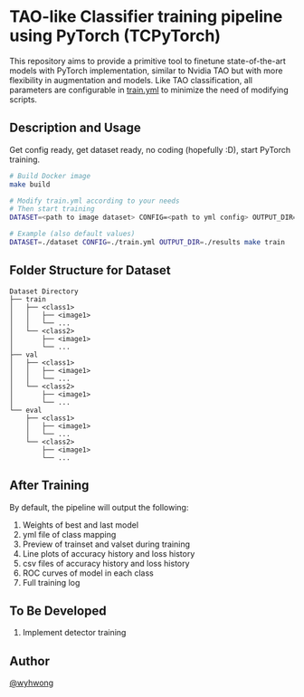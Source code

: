# TAO-like Classifier training pipeline using PyTorch (TCPyTorch)
This repository aims to provide a primitive tool to finetune state-of-the-art models with PyTorch implementation, similar to Nvidia TAO but with more flexibility in augmentation and models. Like TAO classification, all parameters are configurable in [train.yml](./train.yml) to minimize the need of modifying scripts.

## Description and Usage
Get config ready, get dataset ready, no coding (hopefully :D), start PyTorch training.

```bash
# Build Docker image
make build

# Modify train.yml according to your needs
# Then start training
DATASET=<path to image dataset> CONFIG=<path to yml config> OUTPUT_DIR=<path to output folder> make train

# Example (also default values)
DATASET=./dataset CONFIG=./train.yml OUTPUT_DIR=./results make train
```

## Folder Structure for Dataset
```
Dataset Directory
├── train
│   ├── <class1>
│   │   ├── <image1>
│   │   └── ...
│   └── <class2>
│       ├── <image1>
│       └── ...
├── val
│   ├── <class1>
│   │   ├── <image1>
│   │   └── ...
│   └── <class2>
│       ├── <image1>
│       └── ...
└── eval
    ├── <class1>
    │   ├── <image1>
    │   └── ...
    └── <class2>
        ├── <image1>
        └── ...
```

## After Training

By default, the pipeline will output the following:

1. Weights of best and last model
2. yml file of class mapping
3. Preview of trainset and valset during training
4. Line plots of accuracy history and loss history
5. csv files of accuracy history and loss history
6. ROC curves of model in each class
7. Full training log

## To Be Developed

1. Implement detector training

## Author
[@wyhwong](https://github.com/wyhwong)
